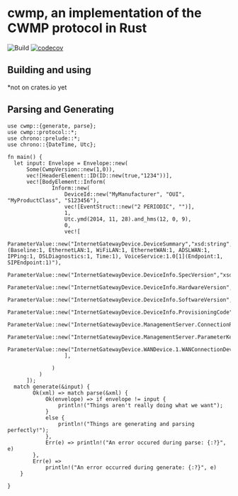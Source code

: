 cwmp, an implementation of the CWMP protocol in Rust
====================================================

![Build](https://github.com/jdalberg/cwmp/workflows/Build/badge.svg) [![codecov](https://codecov.io/gh/jdalberg/cwmp/branch/master/graph/badge.svg)](https://codecov.io/gh/jdalberg/cwmp)

Building and using
------------------
*not on crates.io yet

Parsing and Generating
----------------------

```rust,no_run
use cwmp::{generate, parse};
use cwmp::protocol::*;
use chrono::prelude::*;
use chrono::{DateTime, Utc};

fn main() {
  let input: Envelope = Envelope::new(
      Some(CwmpVersion::new(1,0)), 
      vec![HeaderElement::ID(ID::new(true,"1234"))], 
      vec![BodyElement::Inform(
              Inform::new(
                  DeviceId::new("MyManufacturer", "OUI", "MyProductClass", "S123456"),
                  vec![EventStruct::new("2 PERIODIC", "")],
                  1,
                  Utc.ymd(2014, 11, 28).and_hms(12, 0, 9),
                  0,
                  vec![
                      ParameterValue::new("InternetGatewayDevice.DeviceSummary","xsd:string","InternetGatewayDevice:1.4[](Baseline:1, EthernetLAN:1, WiFiLAN:1, EthernetWAN:1, ADSLWAN:1, IPPing:1, DSLDiagnostics:1, Time:1), VoiceService:1.0[1](Endpoint:1, SIPEndpoint:1)"),
                      ParameterValue::new("InternetGatewayDevice.DeviceInfo.SpecVersion","xsd:string","1.0"),
                      ParameterValue::new("InternetGatewayDevice.DeviceInfo.HardwareVersion","xsd:string","HW1.0"),
                      ParameterValue::new("InternetGatewayDevice.DeviceInfo.SoftwareVersion","xsd:string","V1.00(beta)"),
                      ParameterValue::new("InternetGatewayDevice.DeviceInfo.ProvisioningCode","xsd:string",""),
                      ParameterValue::new("InternetGatewayDevice.ManagementServer.ConnectionRequestURL","xsd:string","http://2.2.2.2:7676/CWMP/ConnectionRequest"),
                      ParameterValue::new("InternetGatewayDevice.ManagementServer.ParameterKey","xsd:string",""),
                      ParameterValue::new("InternetGatewayDevice.WANDevice.1.WANConnectionDevice.1.WANIPConnection.1.ExternalIPAddress","xsd:string","2.2.2.2"),
                  ],
  
              )
          )
      ]);
  match generate(&input) {
        Ok(xml) => match parse(&xml) {
            Ok(envelope) => if envelope != input {
                println!("Things aren't really doing what we want");
            }
            else {
                println!("Things are generating and parsing perfectly!");
            },
            Err(e) => println!("An error occured during parse: {:?}", e)
        },
        Err(e) => 
            println!("An error occurred during generate: {:?}", e)
    } 

}
```

